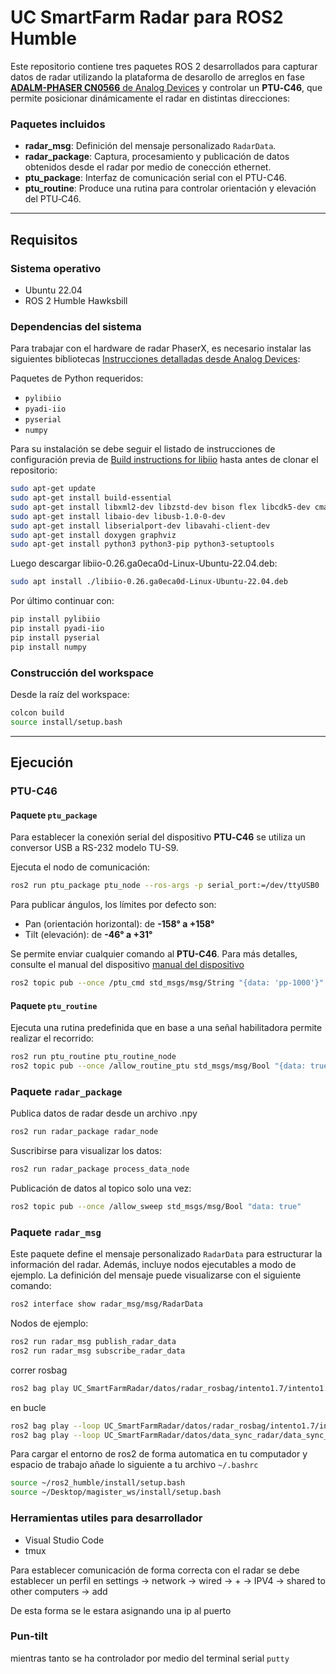 # UC SmartFarm Radar para ROS2 Humble

Este repositorio contiene tres paquetes ROS 2 desarrollados para capturar datos de radar utilizando la plataforma de desarollo de arreglos en fase [**ADALM-PHASER CN0566** de Analog Devices](https://wiki-analog-com.translate.goog/resources/eval/user-guides/circuits-from-the-lab/cn0566?_x_tr_sl=en&_x_tr_tl=es&_x_tr_hl=es&_x_tr_pto=tc) y controlar un **PTU‑C46**, que permite posicionar dinámicamente el radar en distintas direcciones:

### Paquetes incluidos
- **radar_msg**: Definición del mensaje personalizado `RadarData`.
- **radar_package**: Captura, procesamiento y publicación de datos obtenidos desde el radar por medio de conección ethernet.
- **ptu_package**: Interfaz de comunicación serial con el PTU-C46.
- **ptu_routine**: Produce una rutina para controlar orientación y elevación del PTU‑C46.

---

## Requisitos

### Sistema operativo
- Ubuntu 22.04
- ROS 2 Humble Hawksbill

### Dependencias del sistema

Para trabajar con el hardware de radar PhaserX, es necesario instalar las siguientes bibliotecas [Instrucciones detalladas desde Analog Devices](https://wiki.analog.com/resources/tools-software/linux-software/pyadi-iio): 

Paquetes de Python requeridos:
- `pylibiio`
- `pyadi-iio`
- `pyserial`
- `numpy`

Para su instalación se debe seguir el listado de instrucciones de configuración previa de [Build instructions for libiio](https://github.com/analogdevicesinc/libiio/blob/main/README_BUILD.md) hasta antes de clonar el repositorio:
```bash
sudo apt-get update
sudo apt-get install build-essential
sudo apt-get install libxml2-dev libzstd-dev bison flex libcdk5-dev cmake
sudo apt-get install libaio-dev libusb-1.0-0-dev
sudo apt-get install libserialport-dev libavahi-client-dev
sudo apt-get install doxygen graphviz
sudo apt-get install python3 python3-pip python3-setuptools
```

Luego descargar libiio-0.26.ga0eca0d-Linux-Ubuntu-22.04.deb:
```bash
sudo apt install ./libiio-0.26.ga0eca0d-Linux-Ubuntu-22.04.deb
```

Por último continuar con:
```bash
pip install pylibiio
pip install pyadi-iio
pip install pyserial
pip install numpy
```

### Construcción del workspace

Desde la raíz del workspace:

```bash
colcon build
source install/setup.bash
```

---

## Ejecución
### PTU-C46
#### Paquete `ptu_package`
Para establecer la conexión serial del dispositivo **PTU‑C46** se utiliza un conversor USB a RS-232 modelo TU-S9. 

Ejecuta el nodo de comunicación:

```bash
ros2 run ptu_package ptu_node --ros-args -p serial_port:=/dev/ttyUSB0
```

Para publicar ángulos, los límites por defecto son:
- Pan (orientación horizontal): de **-158° a +158°**
- Tilt (elevación): de **-46° a +31°**

Se permite enviar cualquier comando al **PTU-C46**. Para más detalles, consulte el manual del dispositivo [manual del dispositivo](https://www.sustainable-robotics.com/reference/PTU/PTU-manual-D46-2.15.pdf)
```bash
ros2 topic pub --once /ptu_cmd std_msgs/msg/String "{data: 'pp-1000'}"
```
#### Paquete `ptu_routine`
Ejecuta una rutina predefinida que en base a una señal habilitadora permite realizar el recorrido:

```bash
ros2 run ptu_routine ptu_routine_node
ros2 topic pub --once /allow_routine_ptu std_msgs/msg/Bool "{data: true}"
```

### Paquete `radar_package`
Publica datos de radar desde un archivo .npy
```bash
ros2 run radar_package radar_node
```

Suscribirse para visualizar los datos:
```bash
ros2 run radar_package process_data_node
```

Publicación de datos al topico solo una vez:
```bash
ros2 topic pub --once /allow_sweep std_msgs/msg/Bool "data: true"
```

### Paquete `radar_msg`
Este paquete define el mensaje personalizado `RadarData` para estructurar la información del radar. Además, incluye nodos ejecutables a modo de ejemplo. La definición del mensaje puede visualizarse con el siguiente comando:

```bash
ros2 interface show radar_msg/msg/RadarData
```
Nodos de ejemplo:

```bash
ros2 run radar_msg publish_radar_data
ros2 run radar_msg subscribe_radar_data
```

correr rosbag

```bash
ros2 bag play UC_SmartFarmRadar/datos/radar_rosbag/intento1.7/intento1.7_0.db3
```
en bucle
```bash
ros2 bag play --loop UC_SmartFarmRadar/datos/radar_rosbag/intento1.7/intento1.7_0.db3
ros2 bag play --loop UC_SmartFarmRadar/datos/data_sync_radar/data_sync_radar_0.db3
```

Para cargar el entorno de ros2 de forma automatica en tu computador y espacio de trabajo añade lo siguiente a tu archivo `~/.bashrc`
```bash
source ~/ros2_humble/install/setup.bash
source ~/Desktop/magister_ws/install/setup.bash
```

### Herramientas utiles para desarrollador
- Visual Studio Code
- tmux

Para establecer comunicación de forma correcta con el radar se debe establecer un perfil en settings -> network -> wired -> + -> IPV4 -> shared to other computers -> add

De esta forma se le estara asignando una ip al puerto

### Pun-tilt
mientras tanto se ha controlador por medio del terminal serial `putty`



